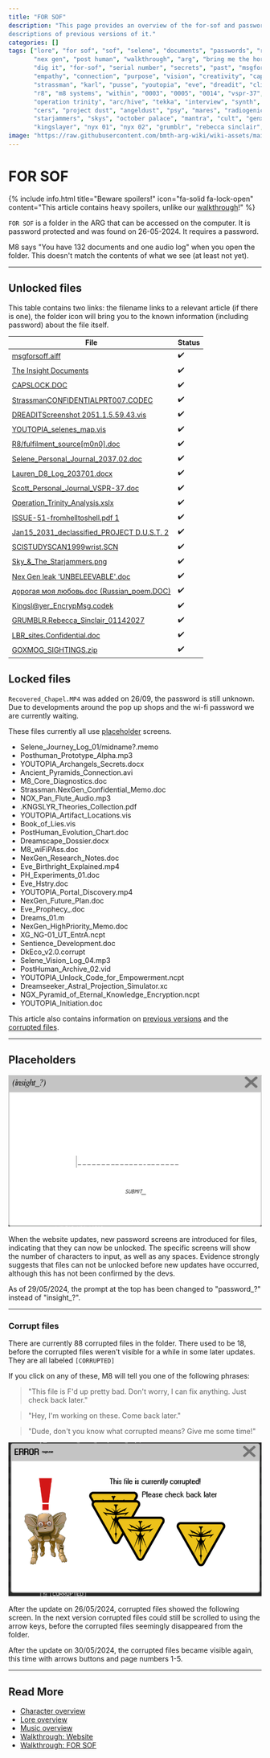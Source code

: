 ```yaml
---
title: "FOR SOF"
description: "This page provides an overview of the for-sof and passwords in the FOR SOF folder, along with 
descriptions of previous versions of it."
categories: []
tags: ["lore", "for sof", "sof", "selene", "documents", "passwords", "rain", "birth", 
       "nex gen", "post human", "walkthrough", "arg", "bring me the horizon", "bmth", "password game", "qr code",
       "dig it", "for-sof", "serial number", "secrets", "past", "msgforsof", "insights",
       "empathy", "connection", "purpose", "vision", "creativity", "capslock", "selene's storage crate",
       "strassman", "karl", "pusse", "youtopia", "eve", "dreadit", "clive", "1d1b2c2a",
       "r8", "m8 systems", "within", "0003", "0005", "0014", "vspr-37", "scott", "syko", "ren", "ikaro lauren",
       "operation trinity", "arc/hive", "tekka", "interview", "synth", "chronic environmental respiratory syndrome",
       "cers", "project dust", "angeldust", "psy", "mares", "radiogenic leukotrichia", "pink hair", "unbeleevable",
       "starjammers", "skys", "october palace", "mantra", "cult", "genxsis", "russian poem", "my dear love",
       "kingslayer", "nyx 01", "nyx 02", "grumblr", "rebecca sinclair", "lbr", "lbrp", "lesser banishing ritual", "goxmog"]
image: "https://raw.githubusercontent.com/bmth-arg-wiki/wiki-assets/main/files/for_sof_password_prompt.png"
---
```


# FOR SOF

{% include info.html
title="Beware spoilers!"
icon="fa-solid fa-lock-open"
content="This article contains heavy spoilers, unlike our [walkthrough](../walkthrough/walkthrough)!"
%}

`FOR SOF` is a folder in the ARG that can be accessed on the computer. It is password 
protected and was found on 26-05-2024. It requires a password.

M8 says "You have 132 documents and one audio log" when you open the folder. This doesn't 
match the contents of what we see (at least not yet).

***

## Unlocked files

This table contains two links: the filename links to a relevant article (if there is one), the folder icon will bring 
you to the known information (including password) about the file itself.

| File                                                                                                 | Status |
|------------------------------------------------------------------------------------------------------|--------|
| [msgforsoff.aiff](msgforsof)                                                                         | ✔️     |
| [The Insight Documents](../lore/insights)                                                            | ✔️     |
| [CAPSLOCK.DOC](capslock_doc)                                                                         | ✔️     |
| [StrassmanCONFIDENTIALPRT007.CODEC](strassmancodec)                                                  | ✔️     |
| [DREADITScreenshot 2051.1.5.59.43.vis](dreadit)                                                      | ✔️     |
| [YOUTOPIA_selenes_map.vis](selenes_map)                                                              | ✔️     |
| [R8/fulfilment_source[m0n0].doc](r8)                                                                 | ✔️     |
| [Selene_Personal_Journal_2037.02.doc](selene_personal_journal)                                       | ✔️     |
| [Lauren_D8_Log_203701.docx](lauren_d8_log)                                                           | ✔️     |
| [Scott_Personal_Journal_VSPR-37.doc](scott_personal_journal)                                         | ✔️     |
| [Operation_Trinity_Analysis.xslx](trinity_document)                                                  | ✔️     |
| [ISSUE-51-fromhelltoshell.pdf 1](tekka_interview)                                                    | ✔️     |
| [Jan15_2031_declassified_PROJECT D.U.S.T. 2](project_dust)                                           | ✔️     |
| [SCISTUDYSCAN1999wrist.SCN](thesciencestudy)                                                         | ✔️     |
| [Sky_&_The_Starjammers.png](skystarjammers)                                                          | ✔️     |
| [Nex Gen leak 'UNBELEEVABLE'.doc](unbeleevable)                                                      | ✔️     |
| [дорогая моя любовь.doc (Russian_poem.DOC)](russianpoem)                                             | ✔️     |
| [Kingsl@yer_EncrypMsg.codek](kingslayercodec)                                                        | ✔️     |
| [GRUMBLR.Rebecca_Sinclair_01142027](grumblr)                                                         | ️✔️    |
| [LBR_sites.Confidential.doc](lbr_sites)                                                              | ️✔️    |
| [GOXMOG_SIGHTINGS.zip](goxmog)                                                                       | ✔️️    |


## Locked files

`Recovered_Chapel.MP4` was added on 26/09, the password is still unknown. Due to 
developments around the pop up shops and the wi-fi password we are currently waiting.

These files currently all use [placeholder](#placeholders) screens.

- Selene_Journey_Log_01/midname?.memo
- Posthuman_Prototype_Alpha.mp3
- YOUTOPIA_Archangels_Secrets.docx
- Ancient_Pyramids_Connection.avi
- M8_Core_Diagnostics.doc
- Strassman.NexGen_Confidential_Memo.doc
- NOX_Pan_Flute_Audio.mp3
- .KNGSLYR_Theories_Collection.pdf
- YOUTOPIA_Artifact_Locations.vis
- Book_of_Lies.vis
- PostHuman_Evolution_Chart.doc
- Dreamscape_Dossier.docx
- M8_wiFiPAss.doc
- NexGen_Research_Notes.doc
- Eve_Birthright_Explained.mp4
- PH_Experiments_01.doc
- Eve_Hstry.doc
- YOUTOPIA_Portal_Discovery.mp4
- NexGen_Future_Plan.doc
- Eve_Prophecy_.doc
- Dreams_01.m
- NexGen_HighPriority_Memo.doc
- XG_NG-01_UT_EntrA.ncpt
- Sentience_Development.doc
- DkEco_v2.0.corrupt
- Selene_Vision_Log_04.mp3
- PostHuman_Archive_02.vid
- YOUTOPIA_Unlock_Code_for_Empowerment.ncpt
- Dreamseeker_Astral_Projection_Simulator.xc
- NGX_Pyramid_of_Eternal_Knowledge_Encryption.ncpt
- YOUTOPIA_Initiation.doc

This article also contains information on [previous versions](#previous-versions) and the 
[corrupted files](#corrupt-files).

***

## Placeholders

![Password screen for most files](https://raw.githubusercontent.com/bmth-arg-wiki/wiki-assets/main/files/old_placeholder.png)

When the website updates, new password screens are introduced for files, indicating that 
they can now be unlocked. The specific screens will show the number of characters to input, 
as well as any spaces. Evidence strongly suggests that files can not be unlocked before new 
updates have occurred, although this has not been confirmed by the devs.

As of 29/05/2024, the prompt at the top has been changed to "password_?" instead of 
"insight_?".

***

### Corrupt files

There are currently 88 corrupted files in the folder. There used to be 18, before 
the corrupted files weren't visible for a while in some later updates.
They are all labeled `[CORRUPTED]` 

If you click on any of these, M8 will tell you one of the following phrases:

> "This file is F'd up pretty bad. Don't worry, I can fix anything. Just check back later."

> "Hey, I'm working on these. Come back later."

> "Dude, don't you know what corrupted means? Give me some time!"

![Corrupted files screen](https://raw.githubusercontent.com/bmth-arg-wiki/wiki-assets/main/files/corrupted_files.png)

After the update on 26/05/2024, corrupted files showed the following screen. In the next version 
corrupted files could still be scrolled to using the arrow keys, before the corrupted files 
seemingly disappeared from the folder.

After the update on 30/05/2024, the corrupted files became visible again, this time 
with arrows buttons and page numbers 1-5.

***

## Read More

- [Character overview](../characters/characters)
- [Lore overview](../lore/lore)
- [Music overview](../music/music)
- [Walkthrough: Website](../walkthrough/walkthrough1)
- [Walkthrough: FOR SOF](../walkthrough/walkthrough2)
